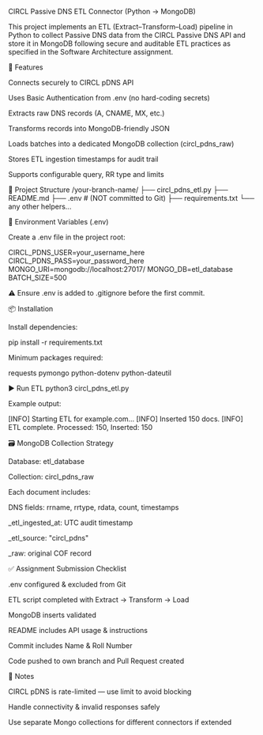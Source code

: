 CIRCL Passive DNS ETL Connector (Python → MongoDB)

This project implements an ETL (Extract–Transform–Load) pipeline in Python to collect Passive DNS data from the CIRCL Passive DNS API and store it in MongoDB following secure and auditable ETL practices as specified in the Software Architecture assignment.

🚀 Features

Connects securely to CIRCL pDNS API

Uses Basic Authentication from .env (no hard-coding secrets)

Extracts raw DNS records (A, CNAME, MX, etc.)

Transforms records into MongoDB-friendly JSON

Loads batches into a dedicated MongoDB collection (circl_pdns_raw)

Stores ETL ingestion timestamps for audit trail

Supports configurable query, RR type and limits

📁 Project Structure
/your-branch-name/
├── circl_pdns_etl.py
├── README.md
├── .env # (NOT committed to Git)
├── requirements.txt
└── any other helpers...

🔐 Environment Variables (.env)

Create a .env file in the project root:

CIRCL_PDNS_USER=your_username_here
CIRCL_PDNS_PASS=your_password_here
MONGO_URI=mongodb://localhost:27017/
MONGO_DB=etl_database
BATCH_SIZE=500

⚠️ Ensure .env is added to .gitignore before the first commit.

📦 Installation

Install dependencies:

pip install -r requirements.txt

Minimum packages required:

requests
pymongo
python-dotenv
python-dateutil

▶️ Run ETL
python3 circl_pdns_etl.py

Example output:

[INFO] Starting ETL for example.com...
[INFO] Inserted 150 docs.
[INFO] ETL complete. Processed: 150, Inserted: 150

🗃️ MongoDB Collection Strategy

Database: etl_database

Collection: circl_pdns_raw

Each document includes:

DNS fields: rrname, rrtype, rdata, count, timestamps

\_etl_ingested_at: UTC audit timestamp

\_etl_source: "circl_pdns"

\_raw: original COF record

✅ Assignment Submission Checklist

.env configured & excluded from Git

ETL script completed with Extract → Transform → Load

MongoDB inserts validated

README includes API usage & instructions

Commit includes Name & Roll Number

Code pushed to own branch and Pull Request created

📌 Notes

CIRCL pDNS is rate-limited — use limit to avoid blocking

Handle connectivity & invalid responses safely

Use separate Mongo collections for different connectors if extended
